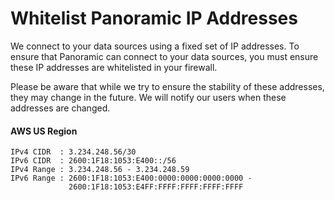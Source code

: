 # Whitelist Panoramic IP Addresses

We connect to your data sources using a fixed set of IP addresses. To ensure that Panoramic can connect to your data sources, you must ensure these IP addresses are whitelisted in your firewall.

Please be aware that while we try to ensure the stability of these addresses, they may change in the future. We will notify our users when these addresses are changed.  


#### AWS US Region

```text
IPv4 CIDR  : 3.234.248.56/30
IPv6 CIDR  : 2600:1F18:1053:E400::/56
IPv4 Range : 3.234.248.56 - 3.234.248.59
IPv6 Range : 2600:1F18:1053:E400:0000:0000:0000:0000 -
             2600:1F18:1053:E4FF:FFFF:FFFF:FFFF:FFFF
```

